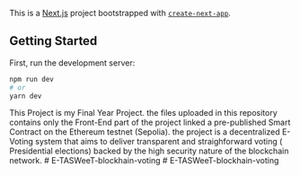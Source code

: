 This is a [Next.js](https://nextjs.org/) project bootstrapped with [`create-next-app`](https://github.com/vercel/next.js/tree/canary/packages/create-next-app).

## Getting Started

First, run the development server:

```bash
npm run dev
# or
yarn dev
```

This Project is my Final Year Project. the files uploaded in this repository contains only the Front-End part of the project linked a pre-published Smart Contract on the Ethereum testnet (Sepolia). the project is a decentralized E-Voting system that aims to deliver transparent and straighforward voting ( Presidential elections) backed by the high security nature of the blockchain network. 
#   E - T A S W e e T - b l o c k h a i n - v o t i n g 
 
 #   E - T A S W e e T - b l o c k h a i n - v o t i n g 
 
 
